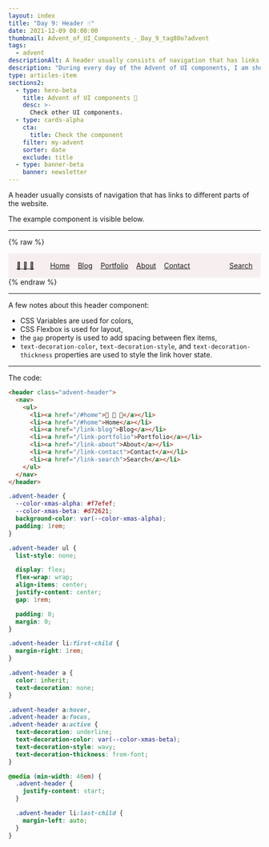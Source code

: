 ```yaml
---
layout: index
title: "Day 9: Header ☝️"
date: 2021-12-09 08:00:00
thumbnail: Advent_of_UI_Components_-_Day_9_tag80o?advent
tags:
  - advent
descriptionAlt: A header usually consists of navigation that has links to different parts of the website.
description: "During every day of the Advent of UI components, I am showcasing a new UI Component built with HTML, CSS, and JavaScript. Day 9: Header."
type: articles-item
sections2:
  - type: hero-beta
    title: Advent of UI components 🎄
    desc: >-
      Check other UI components.
  - type: cards-alpha
    cta:
      title: Check the component
    filter: my-advent
    sorter: date
    exclude: title
  - type: banner-beta
    banner: newsletter
---
```


A header usually consists of navigation that has links to different parts of the website.

The example component is visible below.

---

{% raw %}
<div class="advent-header">
  <nav>
    <ul>
      <li><a href="/#home">🎄 🎄 🎄</a></li>
      <li><a href="/#home">Home</a></li>
      <li><a href="/#blog">Blog</a></li>
      <li><a href="/#portfolio">Portfolio</a></li>
      <li><a href="/#about">About</a></li>
      <li><a href="/#contact">Contact</a></li>
      <li><a href="/#search">Search</a></li>
    </ul>
  </nav>
</div>
<style>
.advent-header {
  --color-xmas-alpha: #f7efef;
  --color-xmas-beta: #d72621;
  --color-xmas-gamma: #639565;
  background-color: var(--color-xmas-alpha);
  color: var(--color-xmas-gamma);
  padding: 1rem;
}
.advent-header ul {
  list-style: none;
  display: flex;
  flex-wrap: wrap;
  align-items: center;
  justify-content: center;
  gap: 1rem;
  padding: 0;
  margin: 0;
}
@media (min-width: 40em) {
  .advent-header {
    justify-content: start;
  }
}
.advent-header li:first-child {
  margin-right: 1rem;
}
@media (min-width: 40em) {
  .advent-header li:last-child {
    margin-left: auto;
  }
}
.copy .advent-header a:not([class]) {
  color: inherit;
  text-decoration: none;
}
.copy .advent-header a:not([class]):hover,
.copy .advent-header a:not([class]):focus,
.copy .advent-header a:not([class]):active {
  all: unset;
  display: block;
  cursor: pointer;
  text-decoration: underline;
  text-decoration-color: var(--color-xmas-beta);
  text-decoration-style: wavy;
  text-decoration-thickness: from-font;
}
</style>
{% endraw %}

---

A few notes about this header component:

- CSS Variables are used for colors,
- CSS Flexbox is used for layout,
- the `gap` property is used to add spacing between flex items,
- `text-decoration-color`, `text-decoration-style`, and `text-decoration-thickness` properties are used to style the link hover state.

---

The code:

```html
<header class="advent-header">
  <nav>
    <ul>
      <li><a href="/#home">🎄 🎄 🎄</a></li>
      <li><a href="/#home">Home</a></li>
      <li><a href="/link-blog">Blog</a></li>
      <li><a href="/link-portfolio">Portfolio</a></li>
      <li><a href="/link-about">About</a></li>
      <li><a href="/link-contact">Contact</a></li>
      <li><a href="/link-search">Search</a></li>
    </ul>
  </nav>
</header>
```

```css
.advent-header {
  --color-xmas-alpha: #f7efef;
  --color-xmas-beta: #d72621;
  background-color: var(--color-xmas-alpha);
  padding: 1rem;
}

.advent-header ul {
  list-style: none;

  display: flex;
  flex-wrap: wrap;
  align-items: center;
  justify-content: center;
  gap: 1rem;

  padding: 0;
  margin: 0;
}

.advent-header li:first-child {
  margin-right: 1rem;
}

.advent-header a {
  color: inherit;
  text-decoration: none;
}

.advent-header a:hover,
.advent-header a:focus,
.advent-header a:active {
  text-decoration: underline;
  text-decoration-color: var(--color-xmas-beta);
  text-decoration-style: wavy;
  text-decoration-thickness: from-font;
}

@media (min-width: 40em) {
  .advent-header {
    justify-content: start;
  }

  .advent-header li:last-child {
    margin-left: auto;
  }
}
```
